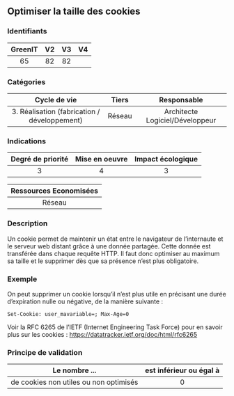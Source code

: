 ## Optimiser la taille des cookies

### Identifiants

| GreenIT |  V2  |  V3  |  V4  |
|:-------:|:----:|:----:|:----:|
|   65   | 82  | 82  |      |

### Catégories

| Cycle de vie |  Tiers  |  Responsable  |
|:---------:|:----:|:----:|
| 3. Réalisation (fabrication / développement) | Réseau | Architecte Logiciel/Développeur |

### Indications

| Degré de priorité |      Mise en oeuvre       |  Impact écologique    |
|:-------------------:|:-------------------------:|:---------------------:|
| 3 | 4 | 3 |

|Ressources Economisées                                      |
|:----------------------------------------------------------:|
|  Réseau  |

### Description

Un cookie permet de maintenir un état entre le navigateur de l’internaute et le serveur web distant grâce à une donnée partagée.
Cette donnée est transférée dans chaque requête HTTP.
Il faut donc optimiser au maximum sa taille et le supprimer dès que sa présence n’est plus obligatoire.

### Exemple

On peut supprimer un cookie lorsqu’il n’est plus utile en précisant une durée d’expiration nulle ou négative, de la manière suivante :
```
Set-Cookie: user_mavariable=; Max-Age=0
```
Voir la RFC 6265 de l’IETF (Internet Engineering Task Force) pour en savoir plus sur les cookies :
https://datatracker.ietf.org/doc/html/rfc6265

### Principe de validation

| Le nombre ...     | est inférieur ou égal à   |  
|-------------------|:-------------------------:|
|  de cookies non utiles ou non optimisés |  0 |
